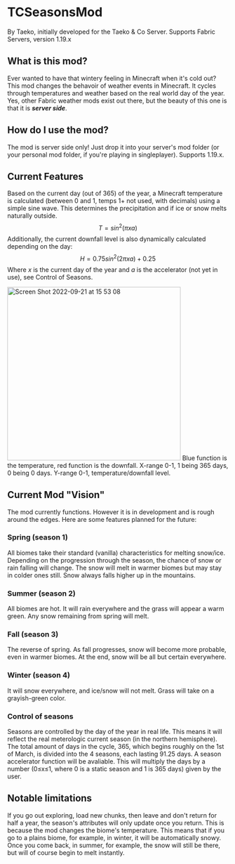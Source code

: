 # TCSeasonsMod
By Taeko, initially developed for the Taeko & Co Server.
Supports Fabric Servers, version 1.19.x
## What is this mod?
Ever wanted to have that wintery feeling in Minecraft when it's cold out?
This mod changes the behavoir of weather events in Minecraft. It cycles through temperatures and weather based on the real world day of the year. Yes, other Fabric weather mods exist out there, but the beauty of
this one is that it is __*server side*__.
## How do I use the mod?
The mod is server side only! Just drop it into your server's mod folder (or your personal mod folder, if you're playing in singleplayer). Supports 1.19.x.
## Current Features
Based on the current day (out of 365) of the year, a Minecraft temperature is calculated (between 0 and 1, temps 1+ not used, with decimals) using a simple sine wave. This determines the precipitation and if ice or snow melts naturally outside. 
$$T=sin^2(\pi x a)$$
Additionally, the current downfall level is also dynamically calculated depending on the day:
$$H=0.75 sin^2(2 \pi x a) + 0.25$$
Where $x$ is the current day of the year and $a$ is the accelerator (not yet in use), see Control of Seasons.

<img width="395" alt="Screen Shot 2022-09-21 at 15 53 08" src="https://user-images.githubusercontent.com/46656618/191523692-3b4b3b8b-3b02-4242-a4a1-374be65b048d.png">
Blue function is the temperature, red function is the downfall. X-range 0-1, 1 being 365 days, 0 being 0 days. Y-range 0-1, temperature/downfall level.

## Current Mod "Vision"
The mod currently functions. However it is in development and is rough around the edges. Here are some features planned for the future:
### Spring (season 1)
All biomes take their standard (vanilla) characteristics for melting snow/ice. Depending on the progression through the season, the chance of snow or rain
falling will change. The snow will melt in warmer biomes but may stay in colder ones still. Snow always falls higher up in the mountains.
### Summer (season 2)
All biomes are hot. It will rain everywhere and the grass will appear a warm green. Any snow remaining from spring will melt.
### Fall (season 3)
The reverse of spring. As fall progresses, snow will become more probable, even in warmer biomes. At the end, snow will be all but certain everywhere.
### Winter (season 4)
It will snow everywhere, and ice/snow will not melt. Grass will take on a grayish-green color.
### Control of seasons
Seasons are controlled by the day of the year in real life. This means it will reflect the real meterologic current season (in the northern hemisphere).
The total amount of days in the cycle, 365, which begins roughly on the 1st of March, is divided into the 4 seasons, each lasting 91.25 days. 
A season accelerator function will be avaliable. This will multiply the days by a number (0≤x≤1, where 0 is a static season and 1 is 365 days) given by the user.
## Notable limitations
If you go out exploring, load new chunks, then leave and don't return for half a year, the season's attributes will only update once you return.
This is because the mod changes the biome's temperature. This means that if you go to a plains biome, for example, in winter, it will be automatically
snowy. Once you come back, in summer, for example, the snow will still be there, but will of course begin to melt instantly.
